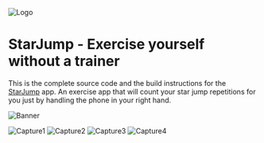 ![Logo](https://i.ibb.co/hMbfXVv/starjumpicon.jpg)
# StarJump - Exercise yourself without a trainer
This is the complete source code and the build instructions for the [StarJump](https://play.google.com/) app. An exercise app that will count your star jump repetitions for you just by handling the phone in your right hand.

![Banner](https://i.ibb.co/rZxFSRB/banner.png)

![Capture1](https://i.ibb.co/g41W9QM/Screenshot-1585958296.png) ![Capture2](https://i.ibb.co/0q7F2h1/Screenshot-1585958303.png) ![Capture3](https://i.ibb.co/PFNW7qz/Screenshot-1585958308.png) ![Capture4](https://i.ibb.co/BszRTxJ/Screenshot-1585958334.png)

